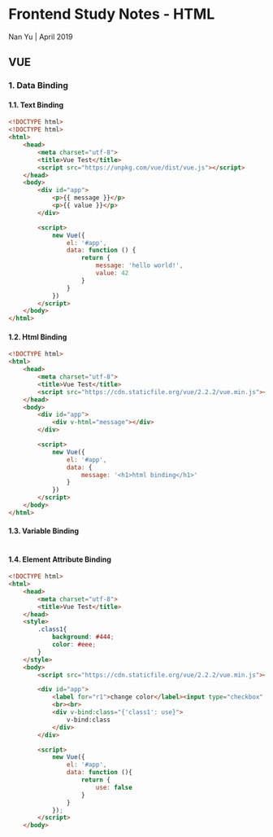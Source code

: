 # Frontend Study Notes - HTML  
Nan Yu | April 2019   
  
## VUE
### 1.  Data Binding
#### 1.1.  Text Binding
```html
<!DOCTYPE html>
<!DOCTYPE html>
<html>
	<head>
		<meta charset="utf-8">
		<title>Vue Test</title>
		<script src="https://unpkg.com/vue/dist/vue.js"></script>
	</head>
	<body>
		<div id="app">
			<p>{{ message }}</p>
			<p>{{ value }}</p>
		</div>

		<script>
			new Vue({
				el: '#app',
				data: function () {
					return {
						message: 'hello world!',
						value: 42
					}
				}
			})
		</script>
	</body>
</html>
```

#### 1.2. Html Binding
```html
<!DOCTYPE html>
<html>
	<head>
		<meta charset="utf-8">
		<title>Vue Test</title>
		<script src="https://cdn.staticfile.org/vue/2.2.2/vue.min.js"></script>
	</head>
	<body>
		<div id="app">
			<div v-html="message"></div>
		</div>

		<script>
			new Vue({
				el: '#app',
				data: {
					message: '<h1>html binding</h1>'
				}
			})
		</script>
	</body>
</html>
```
#### 1.3. Variable Binding
```html

```
#### 1.4. Element Attribute Binding
```html
<!DOCTYPE html>
<html>
	<head>
		<meta charset="utf-8">
		<title>Vue Test</title>
	</head>
	<style>
		.class1{
			background: #444;
			color: #eee;
		}
	</style>
	<body>
		<script src="https://cdn.staticfile.org/vue/2.2.2/vue.min.js"></script>

		<div id="app">
			<label for="r1">change color</label><input type="checkbox" v-model="use" id="r1">
			<br><br>
			<div v-bind:class="{'class1': use}">
				v-bind:class
			</div>
		</div>

		<script>
			new Vue({
				el: '#app',
				data: function (){
					return {
						use: false
					}
				}
			});
		</script>
	</body>
```
<!--stackedit_data:
eyJoaXN0b3J5IjpbMTU0NjkwMzAsLTk5MjgwNjMxNywxNzQ5MD
E5ODUsLTE1MjIxNTkwNTYsMjA0ODA3NzQ5Myw0NjEzOTkzNCwt
MTcyOTA4MjIyLC03MTAxNTgzMjZdfQ==
-->